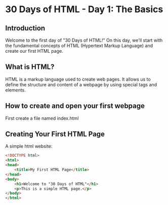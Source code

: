 # 30 Days of HTML - Day 1: The Basics

## Introduction

Welcome to the first day of "30 Days of HTML!" On this day, we'll start with the fundamental concepts of HTML (Hypertext Markup Language) and create our first HTML page.

## What is HTML?

HTML is a markup language used to create web pages. It allows us to define the structure and content of a webpage by using special tags and elements.

## How to create and open your first webpage

First create a file named index.html

## Creating Your First HTML Page

A simple html website:

```html
<!DOCTYPE html>
<html>
<head>
    <title>My First HTML Page</title>
</head>
<body>
    <h1>Welcome to "30 Days of HTML"</h1>
    <p>This is a simple HTML page.</p>
</body>
</html>
```
